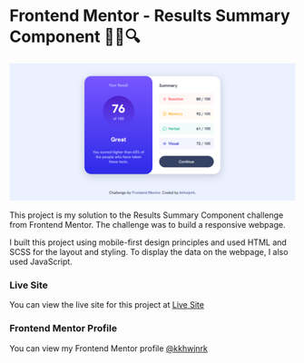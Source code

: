 # Frontend Mentor - Results Summary Component 👨‍💻🔍

![Preview](./design/preview.png)

This project is my solution to the Results Summary Component challenge from Frontend Mentor. The challenge was to build a responsive webpage.

I built this project using mobile-first design principles and used HTML and SCSS for the layout and styling. To display the data on the webpage, I also used JavaScript.

### Live Site

You can view the live site for this project at [Live Site](https://results-summary.kkhwjnrk.vercel.app/)

### Frontend Mentor Profile

You can view my Frontend Mentor profile [@kkhwjnrk](https://www.frontendmentor.io/profile/kkhwjnrk)

